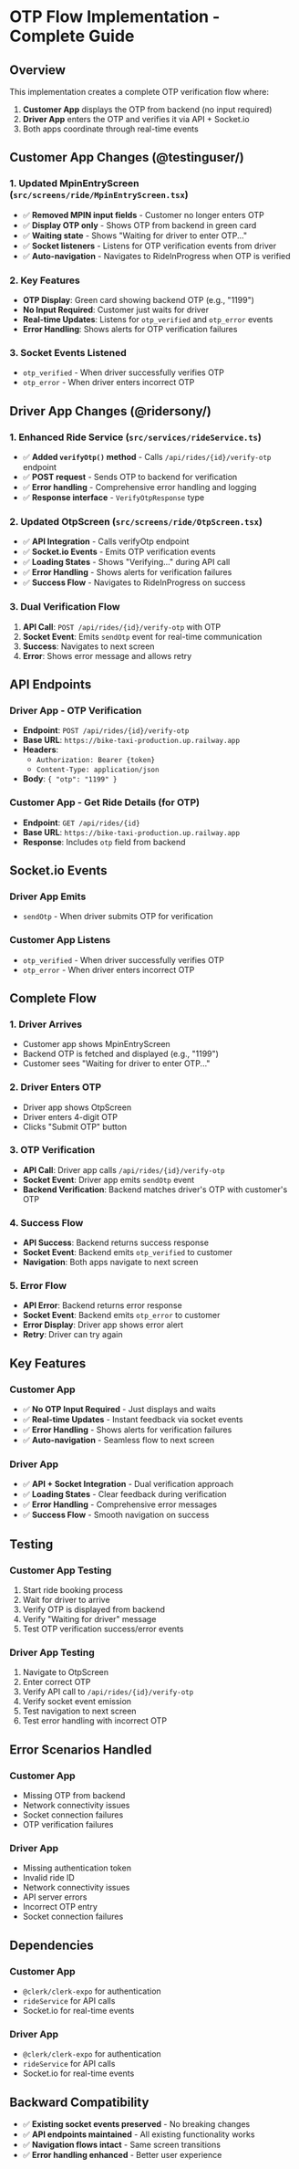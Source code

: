 # OTP Flow Implementation - Complete Guide

## Overview
This implementation creates a complete OTP verification flow where:
1. **Customer App** displays the OTP from backend (no input required)
2. **Driver App** enters the OTP and verifies it via API + Socket.io
3. Both apps coordinate through real-time events

## Customer App Changes (@testinguser/)

### 1. Updated MpinEntryScreen (`src/screens/ride/MpinEntryScreen.tsx`)
- ✅ **Removed MPIN input fields** - Customer no longer enters OTP
- ✅ **Display OTP only** - Shows OTP from backend in green card
- ✅ **Waiting state** - Shows "Waiting for driver to enter OTP..."
- ✅ **Socket listeners** - Listens for OTP verification events from driver
- ✅ **Auto-navigation** - Navigates to RideInProgress when OTP is verified

### 2. Key Features
- **OTP Display**: Green card showing backend OTP (e.g., "1199")
- **No Input Required**: Customer just waits for driver
- **Real-time Updates**: Listens for `otp_verified` and `otp_error` events
- **Error Handling**: Shows alerts for OTP verification failures

### 3. Socket Events Listened
- `otp_verified` - When driver successfully verifies OTP
- `otp_error` - When driver enters incorrect OTP

## Driver App Changes (@ridersony/)

### 1. Enhanced Ride Service (`src/services/rideService.ts`)
- ✅ **Added `verifyOtp()` method** - Calls `/api/rides/{id}/verify-otp` endpoint
- ✅ **POST request** - Sends OTP to backend for verification
- ✅ **Error handling** - Comprehensive error handling and logging
- ✅ **Response interface** - `VerifyOtpResponse` type

### 2. Updated OtpScreen (`src/screens/ride/OtpScreen.tsx`)
- ✅ **API Integration** - Calls verifyOtp endpoint
- ✅ **Socket.io Events** - Emits OTP verification events
- ✅ **Loading States** - Shows "Verifying..." during API call
- ✅ **Error Handling** - Shows alerts for verification failures
- ✅ **Success Flow** - Navigates to RideInProgress on success

### 3. Dual Verification Flow
1. **API Call**: `POST /api/rides/{id}/verify-otp` with OTP
2. **Socket Event**: Emits `sendOtp` event for real-time communication
3. **Success**: Navigates to next screen
4. **Error**: Shows error message and allows retry

## API Endpoints

### Driver App - OTP Verification
- **Endpoint**: `POST /api/rides/{id}/verify-otp`
- **Base URL**: `https://bike-taxi-production.up.railway.app`
- **Headers**: 
  - `Authorization: Bearer {token}`
  - `Content-Type: application/json`
- **Body**: `{ "otp": "1199" }`

### Customer App - Get Ride Details (for OTP)
- **Endpoint**: `GET /api/rides/{id}`
- **Base URL**: `https://bike-taxi-production.up.railway.app`
- **Response**: Includes `otp` field from backend

## Socket.io Events

### Driver App Emits
- `sendOtp` - When driver submits OTP for verification

### Customer App Listens
- `otp_verified` - When driver successfully verifies OTP
- `otp_error` - When driver enters incorrect OTP

## Complete Flow

### 1. Driver Arrives
- Customer app shows MpinEntryScreen
- Backend OTP is fetched and displayed (e.g., "1199")
- Customer sees "Waiting for driver to enter OTP..."

### 2. Driver Enters OTP
- Driver app shows OtpScreen
- Driver enters 4-digit OTP
- Clicks "Submit OTP" button

### 3. OTP Verification
- **API Call**: Driver app calls `/api/rides/{id}/verify-otp`
- **Socket Event**: Driver app emits `sendOtp` event
- **Backend Verification**: Backend matches driver's OTP with customer's OTP

### 4. Success Flow
- **API Success**: Backend returns success response
- **Socket Event**: Backend emits `otp_verified` to customer
- **Navigation**: Both apps navigate to next screen

### 5. Error Flow
- **API Error**: Backend returns error response
- **Socket Event**: Backend emits `otp_error` to customer
- **Error Display**: Driver app shows error alert
- **Retry**: Driver can try again

## Key Features

### Customer App
- ✅ **No OTP Input Required** - Just displays and waits
- ✅ **Real-time Updates** - Instant feedback via socket events
- ✅ **Error Handling** - Shows alerts for verification failures
- ✅ **Auto-navigation** - Seamless flow to next screen

### Driver App
- ✅ **API + Socket Integration** - Dual verification approach
- ✅ **Loading States** - Clear feedback during verification
- ✅ **Error Handling** - Comprehensive error messages
- ✅ **Success Flow** - Smooth navigation on success

## Testing

### Customer App Testing
1. Start ride booking process
2. Wait for driver to arrive
3. Verify OTP is displayed from backend
4. Verify "Waiting for driver" message
5. Test OTP verification success/error events

### Driver App Testing
1. Navigate to OtpScreen
2. Enter correct OTP
3. Verify API call to `/api/rides/{id}/verify-otp`
4. Verify socket event emission
5. Test navigation to next screen
6. Test error handling with incorrect OTP

## Error Scenarios Handled

### Customer App
- Missing OTP from backend
- Network connectivity issues
- Socket connection failures
- OTP verification failures

### Driver App
- Missing authentication token
- Invalid ride ID
- Network connectivity issues
- API server errors
- Incorrect OTP entry
- Socket connection failures

## Dependencies

### Customer App
- `@clerk/clerk-expo` for authentication
- `rideService` for API calls
- Socket.io for real-time events

### Driver App
- `@clerk/clerk-expo` for authentication
- `rideService` for API calls
- Socket.io for real-time events

## Backward Compatibility

- ✅ **Existing socket events preserved** - No breaking changes
- ✅ **API endpoints maintained** - All existing functionality works
- ✅ **Navigation flows intact** - Same screen transitions
- ✅ **Error handling enhanced** - Better user experience 
